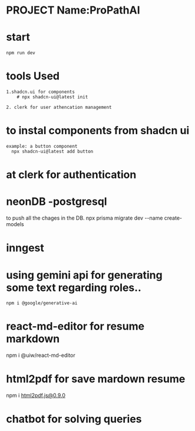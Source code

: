 

# PROJECT Name:ProPathAI

# start  
    npm run dev

# tools Used
    1.shadcn.ui for components
        # npx shadcn-ui@latest init

    2. clerk for user athencation management

# to instal components from shadcn ui
    example: a button component
      npx shadcn-ui@latest add button

# at clerk for authentication 
 


# neonDB -postgresql 

 to push all the chages in the DB.
 npx prisma migrate dev --name create-models


# inngest


# using gemini api for generating some text regarding roles..
    npm i @google/generative-ai

# react-md-editor for resume markdown
npm i @uiw/react-md-editor

# html2pdf for save mardown resume
npm i html2pdf.js@0.9.0

# chatbot for solving  queries
